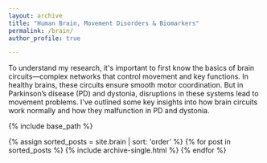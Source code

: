 ```yaml
---
layout: archive
title: "Human Brain, Movement Disorders & Biomarkers"
permalink: /brain/
author_profile: true

---
```

To understand my research, it's important to first know the basics of brain circuits—complex networks that control movement and key functions. In healthy brains, these circuits ensure smooth motor coordination. But in Parkinson’s disease (PD) and dystonia, disruptions in these systems lead to movement problems. I've outlined some key insights into how brain circuits work normally and how they malfunction in PD and dystonia.  

{% include base_path %}

{% assign sorted_posts = site.brain | sort: 'order' %}
{% for post in sorted_posts %}
  {% include archive-single.html %}
{% endfor %}

